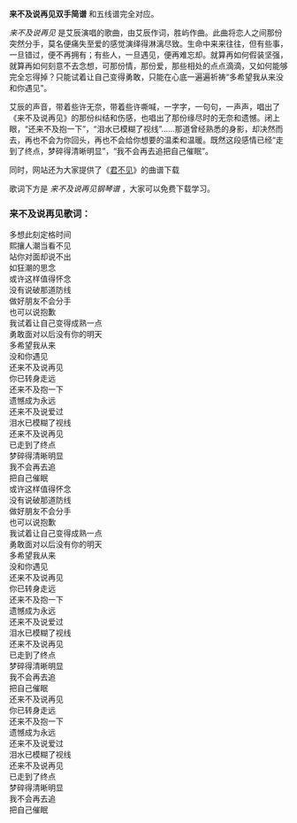 

**来不及说再见双手简谱** 和五线谱完全对应。

_来不及说再见_
是艾辰演唱的歌曲，由艾辰作词，胜屿作曲。此曲将恋人之间那份突然分手，莫名便痛失至爱的感觉演绎得淋漓尽致。生命中来来往往，但有些事，一旦错过，便不再拥有；有些人，一旦遇见，便再难忘却。就算再如何假装坚强，就算再如何刻意不去念想，可那份情，那份爱，那些相处的点点滴滴，又如何能够完全忘得掉？只能试着让自己变得勇敢，只能在心底一遍遍祈祷“多希望我从来没和你遇见”。

艾辰的声音，带着些许无奈，带着些许嘶喊，一字字，一句句，一声声，唱出了《来不及说再见》的那份纠结和伤感，也唱出了那份缘尽时的无奈和遗憾。闭上眼，“还来不及抱一下”，“泪水已模糊了视线”……那道曾经熟悉的身影，却决然而去，再也不会为你回头，再也不会给你想要的温柔和温暖。既然这段感情已经“走到了终点，梦碎得清晰明显”，“我不会再去追把自己催眠”。

同时，网站还为大家提供了《[君不见](Music-9605-君不见-古风剧情歌.html "君不见")》的曲谱下载

歌词下方是 _来不及说再见钢琴谱_ ，大家可以免费下载学习。

### 来不及说再见歌词：

多想此刻定格时间  
熙攘人潮当看不见  
站你对面却说不出  
如狂潮的思念  
或许这样值得怀念  
没有说破那道防线  
做好朋友不会分手  
也可以说抱歉  
我试着让自己变得成熟一点  
勇敢面对以后没有你的明天  
多希望我从来  
没和你遇见  
还来不及说再见  
你已转身走远  
还来不及抱一下  
遗憾成为永远  
还来不及说爱过  
泪水已模糊了视线  
还来不及说再见  
已走到了终点  
梦碎得清晰明显  
我不会再去追  
把自己催眠  
或许这样值得怀念  
没有说破那道防线  
做好朋友不会分手  
也可以说抱歉  
我试着让自己变得成熟一点  
勇敢面对以后没有你的明天  
多希望我从来  
没和你遇见  
还来不及说再见  
你已转身走远  
还来不及抱一下  
遗憾成为永远  
还来不及说爱过  
泪水已模糊了视线  
还来不及说再见  
已走到了终点  
梦碎得清晰明显  
我不会再去追  
把自己催眠  
还来不及说再见  
你已转身走远  
还来不及抱一下  
遗憾成为永远  
还来不及说爱过  
泪水已模糊了视线  
还来不及说再见  
已走到了终点  
梦碎得清晰明显  
我不会再去追  
把自己催眠

